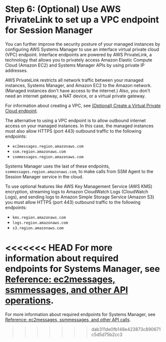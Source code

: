 # Step 6: \(Optional\) Use AWS PrivateLink to set up a VPC endpoint for Session Manager<a name="session-manager-getting-started-privatelink"></a>

You can further improve the security posture of your managed instances by configuring AWS Systems Manager to use an interface virtual private cloud \(VPC\) endpoint\. Interface endpoints are powered by AWS PrivateLink, a technology that allows you to privately access Amazon Elastic Compute Cloud \(Amazon EC2\) and Systems Manager APIs by using private IP addresses\. 

AWS PrivateLink restricts all network traffic between your managed instances, Systems Manager, and Amazon EC2 to the Amazon network\. \(Managed instances don't have access to the internet\.\) Also, you don't need an internet gateway, a NAT device, or a virtual private gateway\. 

For information about creating a VPC, see [\(Optional\) Create a Virtual Private Cloud endpoint](setup-create-vpc.md)\.

The alternative to using a VPC endpoint is to allow outbound internet access on your managed instances\. In this case, the managed instances must also allow HTTPS \(port 443\) outbound traffic to the following endpoints:
+ `ec2messages.region.amazonaws.com`
+ `ssm.region.amazonaws.com`
+ `ssmmessages.region.amazonaws.com`

Systems Manager uses the last of these endpoints, `ssmmessages.region.amazonaws.com`, to make calls from SSM Agent to the Session Manager service in the cloud\.

To use optional features like AWS Key Management Service \(AWS KMS\) encryption, streaming logs to Amazon CloudWatch Logs \(CloudWatch Logs\), and sending logs to Amazon Simple Storage Service \(Amazon S3\) you must allow HTTPS \(port 443\) outbound traffic to the following endpoints:
+ `kms.region.amazonaws.com`
+ `logs.region.amazonaws.com`
+ `s3.region.amazonaws.com`

<<<<<<< HEAD
For more information about required endpoints for Systems Manager, see [Reference: ec2messages, ssmmessages, and other API operations](systems-manager-setting-up-messageAPIs.md)\.
=======
For more information about required endpoints for Systems Manager, see [Reference: ec2messages, ssmmessages, and other API calls](systems-manager-setting-up-messageAPIs.md)\.
>>>>>>> dab311de0fb148e423873c890671c5d5d75b2cc3
